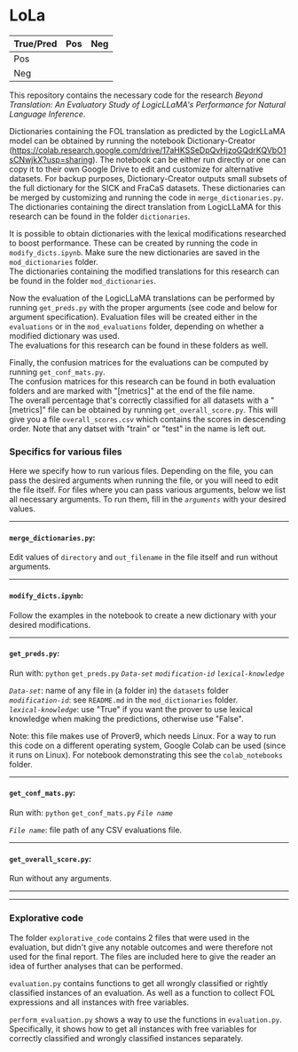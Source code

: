 # LoLa

| True/Pred | Pos | Neg |
|-----------|-----|-----|
|       Pos |     |     |
|       Neg |     |     |


This repository contains the necessary code for the research *Beyond Translation: An Evaluatory Study of LogicLLaMA's Performance for Natural Language Inference*.

Dictionaries containing the FOL translation as predicted by the LogicLLaMA model can be obtained by running the notebook Dictionary-Creator (https://colab.research.google.com/drive/17aHKSSeDpQvHjzoGQdrKQVbO1sCNwjkX?usp=sharing). The notebook can be either run directly or one can copy it to their own Google Drive to edit and customize for alternative datasets. For backup purposes, Dictionary-Creator outputs small subsets of the full dictionary for the SICK and FraCaS datasets. These dictionaries can be merged by customizing and running the code in <code>merge_dictionaries.py</code>. <br>
The dictionaries containing the direct translation from LogicLLaMA for this research can be found in the folder <code>dictionaries</code>.

It is possible to obtain dictionaries with the lexical modifications researched to boost performance. These can be created by running the code in <code>modify_dicts.ipynb</code>. Make sure the new dictionaries are saved in the <code>mod_dictionaries</code> folder. <br>
The dictionaries containing the modified translations for this research can be found in the folder <code>mod_dictionaries</code>.

Now the evaluation of the LogicLLaMA translations can be performed by running
<code>get_preds.py</code> with the proper arguments (see code and below for argument specification). Evaluation files will be created either in the <code>evaluations</code> or in the <code>mod_evaluations</code> folder, depending on whether a modified dictionary was used. <br>
The evaluations for this research can be found in these folders as well.

Finally, the confusion matrices for the evaluations can be computed by running <code>get_conf_mats.py</code>. <br>
The confusion matrices for this research can be found in both evaluation folders and are marked with "[metrics]" at the end of the file name. <br>
The overall percentage that's correctly classified for all datasets with a "[metrics]" file can be obtained by running <code>get_overall_score.py</code>. This will give you a file <code>overall_scores.csv</code> which contains the scores in descending order. Note that any datset with "train" or "test" in the name is left out.

### Specifics for various files
Here we specify how to run various files.
Depending on the file, you can pass the desired arguments when running the file, or you will need to edit the file itself. For files where you can pass various arguments, below we list all necessary arguments. To run them, fill in the <code>*arguments*</code> with your desired values. 

---
#### <code>merge_dictionaries.py</code>: <br>
Edit values of <code>directory</code> and <code>out_filename</code> in the file itself and run without arguments. 

---
#### <code>modify_dicts.ipynb</code>: <br>
Follow the examples in the notebook to create a new dictionary with your desired modifications. 

---

#### <code>get_preds.py</code>: <br>
Run with: <code>python</code> <code>get_preds.py</code> <code>*Data-set*</code> <code>*modification-id*</code> <code>*lexical-knowledge*</code>

<code>*Data-set*</code>: name of any file in (a folder in) the <code>datasets</code> folder <br>
<code>*modification-id*</code>: see <code>README.md</code> in the <code>mod_dictionaries</code> folder. <br>
<code>*lexical-knowledge*</code>: use "True" if you want the prover to use lexical knowledge when making the predictions, otherwise use "False".

Note: this file makes use of Prover9, which needs Linux. For a way to run this code on a different operating system, Google Colab can be used (since it runs on Linux). For notebook demonstrating this see the <code>colab_notebooks</code> folder.

---

#### <code>get_conf_mats.py</code>: <br>
Run with: <code>python</code> <code>get_conf_mats.py</code> <code>*File name*</code> 

<code>*File name*</code>: file path of any CSV evaluations file.

---

#### <code>get_overall_score.py</code>: <br>
Run without any arguments.  

---
---

### Explorative code
The folder <code>explorative_code</code> contains 2 files that were used in the evaluation, but didn't give any notable outcomes and were therefore not used for the final report. The files are included here to give the reader an idea of further analyses that can be performed. 

<code>evaluation.py</code> contains functions to get all wrongly classified or rightly classified instances of an evaluation. As well as a function to collect FOL expressions and all instances with free variables. 

<code>perform_evaluation.py</code> shows a way to use the functions in <code>evaluation.py</code>. Specifically, it shows how to get all instances with free variables for correctly classified and wrongly classified instances separately. 

